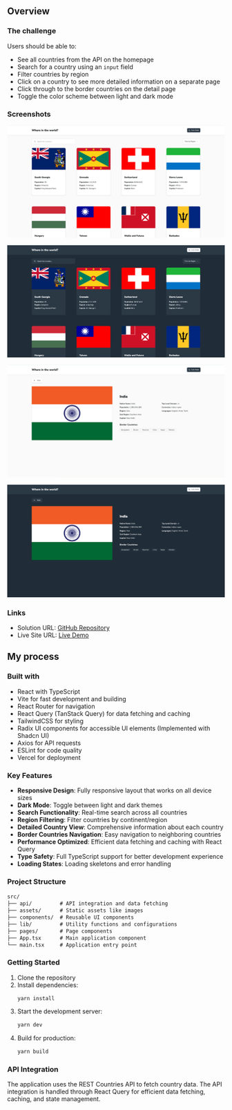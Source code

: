 ## Overview

### The challenge

Users should be able to:

- See all countries from the API on the homepage
- Search for a country using an `input` field
- Filter countries by region
- Click on a country to see more detailed information on a separate page
- Click through to the border countries on the detail page
- Toggle the color scheme between light and dark mode

### Screenshots

![Homepage Light Mode](./src/assets/screenshots/home-light.png)

![Homepage Dark Mode](./src/assets/screenshots/home-dark.png)

![Country Detail Page Light Mode](./src/assets/screenshots/detail-light.png)

![Country Detail Page Dark Mode](./src/assets/screenshots/detail-dark.png)

### Links

- Solution URL: [GitHub Repository](https://github.com/ggsingla/fe_assignment_countries_db)
- Live Site URL: [Live Demo](https://fe-assignment-countries-db.vercel.app/)

## My process

### Built with

- React with TypeScript
- Vite for fast development and building
- React Router for navigation
- React Query (TanStack Query) for data fetching and caching
- TailwindCSS for styling
- Radix UI components for accessible UI elements (Implemented with Shadcn UI)
- Axios for API requests
- ESLint for code quality
- Vercel for deployment

### Key Features

- **Responsive Design**: Fully responsive layout that works on all device sizes
- **Dark Mode**: Toggle between light and dark themes
- **Search Functionality**: Real-time search across all countries
- **Region Filtering**: Filter countries by continent/region
- **Detailed Country View**: Comprehensive information about each country
- **Border Countries Navigation**: Easy navigation to neighboring countries
- **Performance Optimized**: Efficient data fetching and caching with React Query
- **Type Safety**: Full TypeScript support for better development experience
- **Loading States**: Loading skeletons and error handling

### Project Structure

```
src/
├── api/         # API integration and data fetching
├── assets/      # Static assets like images
├── components/  # Reusable UI components
├── lib/         # Utility functions and configurations
├── pages/       # Page components
├── App.tsx      # Main application component
└── main.tsx     # Application entry point
```

### Getting Started

1. Clone the repository
2. Install dependencies:
   ```bash
   yarn install
   ```
3. Start the development server:
   ```bash
   yarn dev
   ```
4. Build for production:
   ```bash
   yarn build
   ```

### API Integration

The application uses the REST Countries API to fetch country data. The API integration is handled through React Query for efficient data fetching, caching, and state management.
